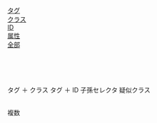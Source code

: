 [タグ](タグ.md)  
[クラス](クラス.md)  
[ID](id.md)  
[属性](属性.md)  
[全部](全部.md)  

[]()  
[]()  
[]()  
[]()  
タグ ＋ クラス
タグ ＋ ID
子孫セレクタ
疑似クラス

[]()  
複数

